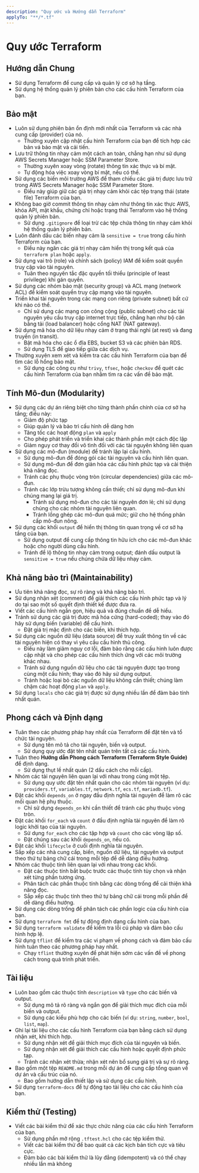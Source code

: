 ```yaml
---
description: "Quy ước và Hướng dẫn Terraform"
applyTo: "**/*.tf"
---
```


# Quy ước Terraform

## Hướng dẫn Chung

- Sử dụng Terraform để cung cấp và quản lý cơ sở hạ tầng.
- Sử dụng hệ thống quản lý phiên bản cho các cấu hình Terraform của bạn.

## Bảo mật

- Luôn sử dụng phiên bản ổn định mới nhất của Terraform và các nhà cung cấp (provider) của nó.
  - Thường xuyên cập nhật cấu hình Terraform của bạn để tích hợp các bản vá bảo mật và cải tiến.
- Lưu trữ thông tin nhạy cảm một cách an toàn, chẳng hạn như sử dụng AWS Secrets Manager hoặc SSM Parameter Store.
  - Thường xuyên xoay vòng (rotate) thông tin xác thực và bí mật.
  - Tự động hóa việc xoay vòng bí mật, nếu có thể.
- Sử dụng các biến môi trường AWS để tham chiếu các giá trị được lưu trữ trong AWS Secrets Manager hoặc SSM Parameter Store.
  - Điều này giúp giữ các giá trị nhạy cảm khỏi các tệp trạng thái (state file) Terraform của bạn.
- Không bao giờ commit thông tin nhạy cảm như thông tin xác thực AWS, khóa API, mật khẩu, chứng chỉ hoặc trạng thái Terraform vào hệ thống quản lý phiên bản.
  - Sử dụng `.gitignore` để loại trừ các tệp chứa thông tin nhạy cảm khỏi hệ thống quản lý phiên bản.
- Luôn đánh dấu các biến nhạy cảm là `sensitive = true` trong cấu hình Terraform của bạn.
  - Điều này ngăn các giá trị nhạy cảm hiển thị trong kết quả của `terraform plan` hoặc `apply`.
- Sử dụng vai trò (role) và chính sách (policy) IAM để kiểm soát quyền truy cập vào tài nguyên.
  - Tuân theo nguyên tắc đặc quyền tối thiểu (principle of least privilege) khi gán quyền.
- Sử dụng các nhóm bảo mật (security group) và ACL mạng (network ACL) để kiểm soát quyền truy cập mạng vào tài nguyên.
- Triển khai tài nguyên trong các mạng con riêng (private subnet) bất cứ khi nào có thể.
  - Chỉ sử dụng các mạng con công cộng (public subnet) cho các tài nguyên yêu cầu truy cập internet trực tiếp, chẳng hạn như bộ cân bằng tải (load balancer) hoặc cổng NAT (NAT gateway).
- Sử dụng mã hóa cho dữ liệu nhạy cảm ở trạng thái nghỉ (at rest) và đang truyền (in transit).
  - Bật mã hóa cho các ổ đĩa EBS, bucket S3 và các phiên bản RDS.
  - Sử dụng TLS để giao tiếp giữa các dịch vụ.
- Thường xuyên xem xét và kiểm tra các cấu hình Terraform của bạn để tìm các lỗ hổng bảo mật.
  - Sử dụng các công cụ như `trivy`, `tfsec`, hoặc `checkov` để quét các cấu hình Terraform của bạn nhằm tìm ra các vấn đề bảo mật.

## Tính Mô-đun (Modularity)

- Sử dụng các dự án riêng biệt cho từng thành phần chính của cơ sở hạ tầng; điều này:
  - Giảm độ phức tạp
  - Giúp quản lý và bảo trì cấu hình dễ dàng hơn
  - Tăng tốc các hoạt động `plan` và `apply`
  - Cho phép phát triển và triển khai các thành phần một cách độc lập
  - Giảm nguy cơ thay đổi vô tình đối với các tài nguyên không liên quan
- Sử dụng các mô-đun (module) để tránh lặp lại cấu hình.
  - Sử dụng mô-đun để đóng gói các tài nguyên và cấu hình liên quan.
  - Sử dụng mô-đun để đơn giản hóa các cấu hình phức tạp và cải thiện khả năng đọc.
  - Tránh các phụ thuộc vòng tròn (circular dependencies) giữa các mô-đun.
  - Tránh các lớp trừu tượng không cần thiết; chỉ sử dụng mô-đun khi chúng mang lại giá trị.
    - Tránh sử dụng mô-đun cho các tài nguyên đơn lẻ; chỉ sử dụng chúng cho các nhóm tài nguyên liên quan.
    - Tránh lồng ghép các mô-đun quá mức; giữ cho hệ thống phân cấp mô-đun nông.
- Sử dụng các khối `output` để hiển thị thông tin quan trọng về cơ sở hạ tầng của bạn.
  - Sử dụng output để cung cấp thông tin hữu ích cho các mô-đun khác hoặc cho người dùng cấu hình.
  - Tránh để lộ thông tin nhạy cảm trong output; đánh dấu output là `sensitive = true` nếu chúng chứa dữ liệu nhạy cảm.

## Khả năng bảo trì (Maintainability)

- Ưu tiên khả năng đọc, sự rõ ràng và khả năng bảo trì.
- Sử dụng nhận xét (comment) để giải thích các cấu hình phức tạp và lý do tại sao một số quyết định thiết kế được đưa ra.
- Viết các cấu hình ngắn gọn, hiệu quả và đúng chuẩn để dễ hiểu.
- Tránh sử dụng các giá trị được mã hóa cứng (hard-coded); thay vào đó hãy sử dụng biến (variable) để cấu hình.
  - Đặt giá trị mặc định cho các biến, khi thích hợp.
- Sử dụng các nguồn dữ liệu (data source) để truy xuất thông tin về các tài nguyên hiện có thay vì yêu cầu cấu hình thủ công.
  - Điều này làm giảm nguy cơ lỗi, đảm bảo rằng các cấu hình luôn được cập nhật và cho phép các cấu hình thích ứng với các môi trường khác nhau.
  - Tránh sử dụng nguồn dữ liệu cho các tài nguyên được tạo trong cùng một cấu hình; thay vào đó hãy sử dụng output.
  - Tránh hoặc loại bỏ các nguồn dữ liệu không cần thiết; chúng làm chậm các hoạt động `plan` và `apply`.
- Sử dụng `locals` cho các giá trị được sử dụng nhiều lần để đảm bảo tính nhất quán.

## Phong cách và Định dạng

- Tuân theo các phương pháp hay nhất của Terraform để đặt tên và tổ chức tài nguyên.
  - Sử dụng tên mô tả cho tài nguyên, biến và output.
  - Sử dụng quy ước đặt tên nhất quán trên tất cả các cấu hình.
- Tuân theo **Hướng dẫn Phong cách Terraform (Terraform Style Guide)** để định dạng.
  - Sử dụng thụt lề nhất quán (2 dấu cách cho mỗi cấp).
- Nhóm các tài nguyên liên quan lại với nhau trong cùng một tệp.
  - Sử dụng quy ước đặt tên nhất quán cho các nhóm tài nguyên (ví dụ: `providers.tf`, `variables.tf`, `network.tf`, `ecs.tf`, `mariadb.tf`).
- Đặt các khối `depends_on` ở ngay đầu định nghĩa tài nguyên để làm rõ các mối quan hệ phụ thuộc.
  - Chỉ sử dụng `depends_on` khi cần thiết để tránh các phụ thuộc vòng tròn.
- Đặt các khối `for_each` và `count` ở đầu định nghĩa tài nguyên để làm rõ logic khởi tạo của tài nguyên.
  - Sử dụng `for_each` cho các tập hợp và `count` cho các vòng lặp số.
  - Đặt chúng sau các khối `depends_on`, nếu có.
- Đặt các khối `lifecycle` ở cuối định nghĩa tài nguyên.
- Sắp xếp các nhà cung cấp, biến, nguồn dữ liệu, tài nguyên và output theo thứ tự bảng chữ cái trong mỗi tệp để dễ dàng điều hướng.
- Nhóm các thuộc tính liên quan lại với nhau trong các khối.
  - Đặt các thuộc tính bắt buộc trước các thuộc tính tùy chọn và nhận xét từng phần tương ứng.
  - Phân tách các phần thuộc tính bằng các dòng trống để cải thiện khả năng đọc.
  - Sắp xếp các thuộc tính theo thứ tự bảng chữ cái trong mỗi phần để dễ dàng điều hướng.
- Sử dụng các dòng trống để phân tách các phần logic của cấu hình của bạn.
- Sử dụng `terraform fmt` để tự động định dạng cấu hình của bạn.
- Sử dụng `terraform validate` để kiểm tra lỗi cú pháp và đảm bảo cấu hình hợp lệ.
- Sử dụng `tflint` để kiểm tra các vi phạm về phong cách và đảm bảo cấu hình tuân theo các phương pháp hay nhất.
  - Chạy `tflint` thường xuyên để phát hiện sớm các vấn đề về phong cách trong quá trình phát triển.

## Tài liệu

- Luôn bao gồm các thuộc tính `description` và `type` cho các biến và output.
  - Sử dụng mô tả rõ ràng và ngắn gọn để giải thích mục đích của mỗi biến và output.
  - Sử dụng các kiểu phù hợp cho các biến (ví dụ: `string`, `number`, `bool`, `list`, `map`).
- Ghi lại tài liệu cho các cấu hình Terraform của bạn bằng cách sử dụng nhận xét, khi thích hợp.
  - Sử dụng nhận xét để giải thích mục đích của tài nguyên và biến.
  - Sử dụng nhận xét để giải thích các cấu hình hoặc quyết định phức tạp.
  - Tránh các nhận xét thừa; nhận xét nên bổ sung giá trị và sự rõ ràng.
- Bao gồm một tệp `README.md` trong mỗi dự án để cung cấp tổng quan về dự án và cấu trúc của nó.
  - Bao gồm hướng dẫn thiết lập và sử dụng các cấu hình.
- Sử dụng `terraform-docs` để tự động tạo tài liệu cho các cấu hình của bạn.

## Kiểm thử (Testing)

- Viết các bài kiểm thử để xác thực chức năng của các cấu hình Terraform của bạn.
  - Sử dụng phần mở rộng `.tftest.hcl` cho các tệp kiểm thử.
  - Viết các bài kiểm thử để bao quát cả các kịch bản tích cực và tiêu cực.
  - Đảm bảo các bài kiểm thử là lũy đẳng (idempotent) và có thể chạy nhiều lần mà không

